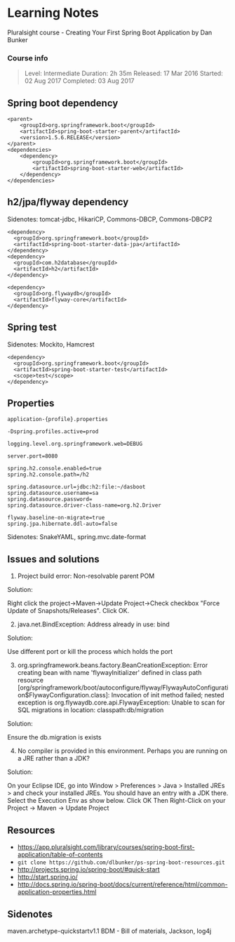 # Learning Notes

Pluralsight course -
Creating Your First Spring Boot Application
by Dan Bunker

### Course info
> Level: Intermediate
> Duration: 2h 35m
> Released: 17 Mar 2016
> Started: 02 Aug 2017
> Completed: 03 Aug 2017

## Spring boot dependency
```
<parent>
    <groupId>org.springframework.boot</groupId>
    <artifactId>spring-boot-starter-parent</artifactId>
    <version>1.5.6.RELEASE</version>
</parent>
<dependencies>
    <dependency>
        <groupId>org.springframework.boot</groupId>
        <artifactId>spring-boot-starter-web</artifactId>
    </dependency>
</dependencies>
```

## h2/jpa/flyway dependency
Sidenotes: tomcat-jdbc, HikariCP, Commons-DBCP, Commons-DBCP2 
```
<dependency>
  <groupId>org.springframework.boot</groupId>
  <artifactId>spring-boot-starter-data-jpa</artifactId>
</dependency>
<dependency>
  <groupId>com.h2database</groupId>
  <artifactId>h2</artifactId>
</dependency>

<dependency>
  <groupId>org.flywaydb</groupId>
  <artifactId>flyway-core</artifactId>
</dependency>
```

## Spring test
Sidenotes: Mockito, Hamcrest
```
<dependency>
  <groupId>org.springframework.boot</groupId>
  <artifactId>spring-boot-starter-test</artifactId>
  <scope>test</scope>
</dependency>
```

## Properties
`application-{profile}.properties`

`-Dspring.profiles.active=prod`

```
logging.level.org.springframework.web=DEBUG

server.port=8080

spring.h2.console.enabled=true
spring.h2.console.path=/h2

spring.datasource.url=jdbc:h2:file:~/dasboot
spring.datasource.username=sa
spring.datasource.password=
spring.datasource.driver-class-name=org.h2.Driver

flyway.baseline-on-migrate=true
spring.jpa.hibernate.ddl-auto=false
```
Sidenotes: SnakeYAML, spring.mvc.date-format

## Issues and solutions
1. Project build error: Non-resolvable parent POM

Solution:

Right click the project->Maven->Update Project->Check checkbox "Force Update of Snapshots/Releases". Click OK.

2. java.net.BindException: Address already in use: bind

Solution:

Use different port or kill the process which holds the port

3. org.springframework.beans.factory.BeanCreationException: Error creating bean with name 'flywayInitializer' defined in class path resource [org/springframework/boot/autoconfigure/flyway/FlywayAutoConfiguration$FlywayConfiguration.class]: Invocation of init method failed; nested exception is org.flywaydb.core.api.FlywayException: Unable to scan for SQL migrations in location: classpath:db/migration

Solution:

Ensure the db.migration is exists

4. No compiler is provided in this environment. Perhaps you are running on a JRE rather than a JDK?

Solution:

On your Eclipse IDE, go into Window > Preferences > Java > Installed JREs > and check your installed JREs. You should have an entry with a JDK there.
Select the Execution Env as show below. Click OK
Then Right-Click on your Project -> Maven -> Update Project

## Resources
* https://app.pluralsight.com/library/courses/spring-boot-first-application/table-of-contents
* `git clone https://github.com/dlbunker/ps-spring-boot-resources.git`
* http://projects.spring.io/spring-boot/#quick-start
* http://start.spring.io/
* http://docs.spring.io/spring-boot/docs/current/reference/html/common-application-properties.html

## Sidenotes
maven.archetype-quickstartv1.1 BDM - Bill of materials, Jackson, log4j
